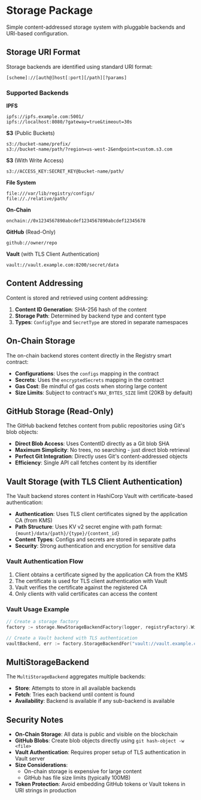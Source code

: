 # Storage Package

Simple content-addressed storage system with pluggable backends and URI-based configuration.

## Storage URI Format

Storage backends are identified using standard URI format:

```
[scheme]://[auth@]host[:port][/path][?params]
```

### Supported Backends

**IPFS**
```
ipfs://ipfs.example.com:5001/
ipfs://localhost:8080/?gateway=true&timeout=30s
```

**S3** (Public Buckets)
```
s3://bucket-name/prefix/
s3://bucket-name/path/?region=us-west-2&endpoint=custom.s3.com
```

**S3** (With Write Access)
```
s3://ACCESS_KEY:SECRET_KEY@bucket-name/path/
```

**File System**
```
file:///var/lib/registry/configs/
file://./relative/path/
```

**On-Chain**
```
onchain://0x1234567890abcdef1234567890abcdef12345678
```

**GitHub** (Read-Only)
```
github://owner/repo
```

**Vault** (with TLS Client Authentication)
```
vault://vault.example.com:8200/secret/data
```

## Content Addressing

Content is stored and retrieved using content addressing:

1. **Content ID Generation**: SHA-256 hash of the content
2. **Storage Path**: Determined by backend type and content type
3. **Types**: `ConfigType` and `SecretType` are stored in separate namespaces

## On-Chain Storage

The on-chain backend stores content directly in the Registry smart contract:

- **Configurations**: Uses the `configs` mapping in the contract
- **Secrets**: Uses the `encryptedSecrets` mapping in the contract
- **Gas Cost**: Be mindful of gas costs when storing large content
- **Size Limits**: Subject to contract's `MAX_BYTES_SIZE` limit (20KB by default)

## GitHub Storage (Read-Only)

The GitHub backend fetches content from public repositories using Git's blob objects:

- **Direct Blob Access**: Uses ContentID directly as a Git blob SHA
- **Maximum Simplicity**: No trees, no searching - just direct blob retrieval
- **Perfect Git Integration**: Directly uses Git's content-addressed objects
- **Efficiency**: Single API call fetches content by its identifier

## Vault Storage (with TLS Client Authentication)

The Vault backend stores content in HashiCorp Vault with certificate-based authentication:

- **Authentication**: Uses TLS client certificates signed by the application CA (from KMS)
- **Path Structure**: Uses KV v2 secret engine with path format: `{mount}/data/{path}/{type}/{content_id}`
- **Content Types**: Configs and secrets are stored in separate paths
- **Security**: Strong authentication and encryption for sensitive data

### Vault Authentication Flow

1. Client obtains a certificate signed by the application CA from the KMS
2. The certificate is used for TLS client authentication with Vault
3. Vault verifies the certificate against the registered CA
4. Only clients with valid certificates can access the content

### Vault Usage Example

```go
// Create a storage factory
factory := storage.NewStorageBackendFactory(logger, registryFactory).WithTLSAuth(/* tls generation fn */)

// Create a Vault backend with TLS authentication
vaultBackend, err := factory.StorageBackendFor("vault://vault.example.com:8200/secret/data")
```

## MultiStorageBackend

The `MultiStorageBackend` aggregates multiple backends:

- **Store**: Attempts to store in all available backends
- **Fetch**: Tries each backend until content is found
- **Availability**: Backend is available if any sub-backend is available

## Security Notes

- **On-Chain Storage**: All data is public and visible on the blockchain
- **GitHub Blobs**: Create blob objects directly using `git hash-object -w <file>`
- **Vault Authentication**: Requires proper setup of TLS authentication in Vault server
- **Size Considerations**: 
  - On-chain storage is expensive for large content
  - GitHub has file size limits (typically 100MB)
- **Token Protection**: Avoid embedding GitHub tokens or Vault tokens in URI strings in production
